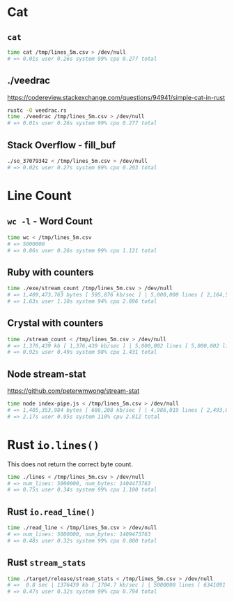 # Cat

## `cat`

```sh
time cat /tmp/lines_5m.csv > /dev/null
# => 0.01s user 0.26s system 99% cpu 0.277 total
```

## ./veedrac

https://codereview.stackexchange.com/questions/94941/simple-cat-in-rust

```sh
rustc -O veedrac.rs
time ./veedrac /tmp/lines_5m.csv > /dev/null
# => 0.01s user 0.26s system 99% cpu 0.277 total
```

## Stack Overflow - fill_buf

```sh
./so_37079342 < /tmp/lines_5m.csv > /dev/null
# => 0.02s user 0.27s system 99% cpu 0.293 total
```

# Line Count

## `wc -l` - Word Count
```sh
time wc < /tmp/lines_5m.csv
# => 5000000
# => 0.86s user 0.26s system 99% cpu 1.121 total
```

## Ruby with counters
```sh
time ./exe/stream_count /tmp/lines_5m.csv > /dev/null
# => 1,409,473,763 bytes [ 595,876 kb/sec ] | 5,000,000 lines [ 2,164,557 lines/sec ]
# => 1.63s user 1.10s system 94% cpu 2.896 total
```

## Crystal with counters
```sh
time ./stream_count < /tmp/lines_5m.csv > /dev/null
# => 1,376,439 kb [ 1,376,439 kb/sec ] | 5,000,002 lines [ 5,000,002 lines/sec ]
# => 0.92s user 0.49s system 98% cpu 1.431 total
```

## Node stream-stat
https://github.com/peterwmwong/stream-stat

```sh
time node index-pipe.js < /tmp/lines_5m.csv > /dev/null
# => 1,405,353,984 bytes [ 686,208 kb/sec ] | 4,986,019 lines [ 2,493,009 lines/sec ]
# => 2.17s user 0.95s system 110% cpu 2.812 total
```

# Rust `io.lines()`

This does not return the correct byte count.

```sh
time ./lines < /tmp/lines_5m.csv > /dev/null
# => num_lines: 5000000, num_bytes: 1404473763
# => 0.75s user 0.34s system 99% cpu 1.100 total
```

## Rust `io.read_line()`

```sh
time ./read_line < /tmp/lines_5m.csv > /dev/null
# => num_lines: 5000000, num_bytes: 1409473763
# => 0.48s user 0.32s system 99% cpu 0.800 total
```

## Rust `stream_stats`
```sh
time ./target/release/stream_stats < /tmp/lines_5m.csv > /dev/null
# =>  0.8 sec | 1376439 kb [ 1704.7 kb/sec ] | 5000000 lines [ 6341091 lines/sec ]
# => 0.47s user 0.32s system 99% cpu 0.794 total
```

